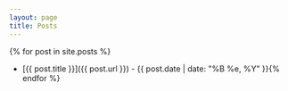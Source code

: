 ```yaml
---
layout: page
title: Posts
---
```


{% for post in site.posts %}	
* [{{ post.title }}]({{ post.url }}) - {{ post.date | date: "%B %e, %Y" }}{% endfor %} 
